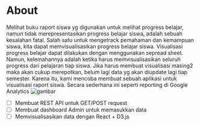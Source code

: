 # About

Melihat buku raport siswa yg digunakan untuk melihat progress belajar, namun tidak merepresentasikan progress belajar siswa, adalah sebuah kesalahan fatal. Salah satu untuk mengetrack pemahaman dan kemampuan siswa, kita dapat memvisualisasikan progress belajar siswa. Visualisasi progress belajar dapat dilakukan dengan menggunakan sepread sheet. Namun, kelemahannya adalah ketika harus memvisualisasikan seluruh progress dari pelajaran tiap siswa. Jika harus membuat visualisasi masing2 maka akan cukup merepotkan, belum lagi data yg akan diupdate lagi tiap semester. Karena itu, kami mencoba membuat sebuah aplikasi untuk visualisasi raport siswa. Secara sederhana ini seperti reporting di Google Analytics 
![gambar](http://thesemoments.ca/wp-content/uploads/2017/05/google-analytics-core-reporting-api-example-1.jpg)

- [ ] Membuat REST API untuk GET/POST request
- [ ] Membuat dashboard Admin untuk memasukkan data
- [ ] Memvisualisasikan data dengan React + D3.js